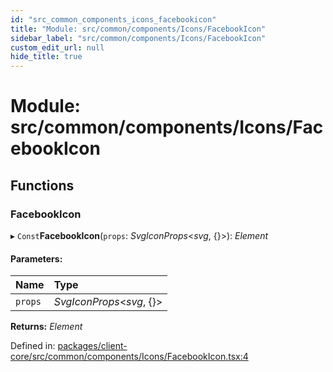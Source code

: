 ```yaml
---
id: "src_common_components_icons_facebookicon"
title: "Module: src/common/components/Icons/FacebookIcon"
sidebar_label: "src/common/components/Icons/FacebookIcon"
custom_edit_url: null
hide_title: true
---
```


# Module: src/common/components/Icons/FacebookIcon

## Functions

### FacebookIcon

▸ `Const`**FacebookIcon**(`props`: *SvgIconProps*<*svg*, {}\>): *Element*

#### Parameters:

Name | Type |
:------ | :------ |
`props` | *SvgIconProps*<*svg*, {}\> |

**Returns:** *Element*

Defined in: [packages/client-core/src/common/components/Icons/FacebookIcon.tsx:4](https://github.com/xr3ngine/xr3ngine/blob/65dfcf39a/packages/client-core/src/common/components/Icons/FacebookIcon.tsx#L4)
